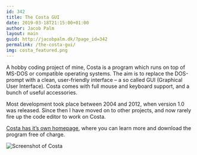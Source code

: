```yaml
---
id: 342
title: The Costa GUI
date: 2019-03-18T21:15:00+01:00
author: Jacob Palm
layout: main
guid: http://jacobpalm.dk/?page_id=342
permalink: /the-costa-gui/
img: costa_featured.png
---
```

A hobby coding project of mine, Costa is a program which runs on top of MS-DOS or compatible operating systems. The aim is to replace the DOS-prompt with a clean, user-friendly interface – a so called GUI (Graphical User Interface). Costa comes with full mouse and keyboard support, and a bunch of useful accessories.

Most development took place between 2004 and 2012, when version 1.0 was released. Since then I have moved on to other projects, and now rarely fire up the code editor to work on Costa.

[Costa has it’s own homepage](https://costa.jacobpalm.dk), where you can learn more and download the program free of charge.

![Screenshot of Costa]({{site.baseurl}}/assets/img/screen02.png)